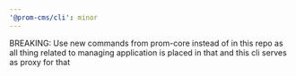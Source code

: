 ```yaml
---
'@prom-cms/cli': minor
---
```


BREAKING: Use new commands from prom-core instead of in this repo as all thing related to managing application is placed in that and this cli serves as proxy for that
